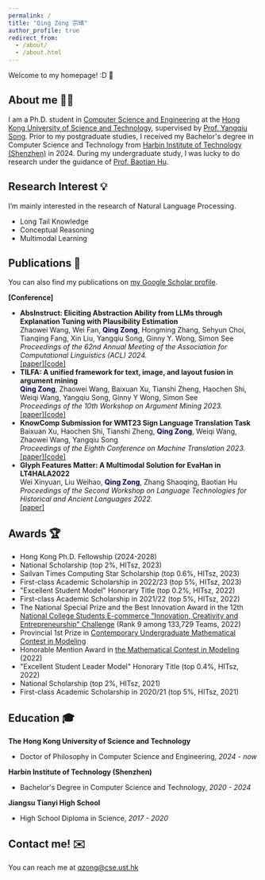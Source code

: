 ```yaml
---
permalink: /
title: "Qing Zong 宗晴"
author_profile: true
redirect_from: 
  - /about/
  - /about.html
---
```


Welcome to my homepage! :D 🥂

About me 👩‍🎓
------
I am a Ph.D. student in [Computer Science and Engineering](https://cse.hkust.edu.hk/) at the [Hong Kong University of Science and Technology](https://hkust.edu.hk/), supervised by [Prof. Yangqiu Song](https://www.cse.ust.hk/~yqsong/). Prior to my postgraduate studies, I received my Bachelor's degree in Computer Science and Technology from [Harbin Institute of Technology \(Shenzhen\)](http://en.hitsz.edu.cn/) in 2024. During my undergraduate study, I was lucky to do research under the guidance of [Prof. Baotian Hu](https://scholar.google.com/citations?user=5NiJ1VoAAAAJ).


Research Interest 💡
------
I’m mainly interested in the research of Natural Language Processing.

- Long Tail Knowledge
- Conceptual Reasoning
- Multimodal Learning

Publications 📝
------
You can also find my publications on [my Google Scholar profile](https://scholar.google.com/citations?user=xclID-4AAAAJ&hl=en&oi=ao).

**[Conference]**

- **AbsInstruct: Eliciting Abstraction Ability from LLMs through Explanation Tuning with Plausibility Estimation**
  <br>Zhaowei Wang, Wei Fan, **<font color="#000066">Qing Zong</font>**, Hongming Zhang, Sehyun Choi, Tianqing Fang, Xin Liu, Yangqiu Song, Ginny Y. Wong, Simon See
  <br>*Proceedings of the 62nd Annual Meeting of the Association for Computational Linguistics (ACL) 2024.*
  <br>[[paper]](https://arxiv.org/abs/2402.10646)[[code]](https://github.com/HKUST-KnowComp/AbsInstruct)
- **TILFA: A unified framework for text, image, and layout fusion in argument mining**
  <br>**<font color="#000066">Qing Zong</font>**, Zhaowei Wang, Baixuan Xu, Tianshi Zheng, Haochen Shi, Weiqi Wang, Yangqiu Song, Ginny Y Wong, Simon See
  <br>*Proceedings of the 10th Workshop on Argument Mining 2023.*
  <br>[[paper]](https://arxiv.org/abs/2310.05210)[[code]](https://github.com/HKUST-KnowComp/TILFA)
- **KnowComp Submission for WMT23 Sign Language Translation Task**
  <br>Baixuan Xu, Haochen Shi, Tianshi Zheng, **<font color="#000066">Qing Zong</font>**, Weiqi Wang, Zhaowei Wang, Yangqiu Song
  <br>*Proceedings of the Eighth Conference on Machine Translation 2023.*
  <br>[[paper]](https://aclanthology.org/2023.wmt-1.36/)[[code]](https://github.com/HKUST-KnowComp/SLT)
- **Glyph Features Matter: A Multimodal Solution for EvaHan in LT4HALA2022**
   <br>Wei Xinyuan, Liu Weihao, **<font color="#000066">Qing Zong</font>**, Zhang Shaoqing, Baotian Hu
  <br>*Proceedings of the Second Workshop on Language Technologies for Historical and Ancient Languages 2022.*
  <br>[[paper]](https://aclanthology.org/2022.lt4hala-1.28/)

  
Awards 🏆
------
- Hong Kong Ph.D. Fellowship \(2024-2028\)
- National Scholarship \(top 2%, HITsz, 2023\)
- Sailvan Times Computing Star Scholarship \(top 0.6%, HITsz, 2023\)
- First-class Academic Scholarship in 2022/23 \(top 5%, HITsz, 2023\)
- "Excellent Student Model" Honorary Title \(top 0.2%, HITsz, 2022\)
- First-class Academic Scholarship in 2021/22 \(top 5%, HITsz, 2022\)
- The National Special Prize and the Best Innovation Award in the 12th [National College Students E-commerce "Innovation, Creativity and Entrepreneurship" Challenge](http://www.3chuang.net/) \(Rank 9 among 133,729 Teams, 2022\)
- Provincial 1st Prize in [Contemporary Undergraduate Mathematical Contest in Modeling](http://en.mcm.edu.cn/) 
- Honorable Mention Award in [the Mathematical Contest in Modeling](https://www.comap.com/contests/mcm-icm) \(2022\)
- "Excellent Student Leader Model" Honorary Title \(top 0.4%, HITsz, 2022\)
- National Scholarship \(top 2%, HITsz, 2021\)
- First-class Academic Scholarship in 2020/21 \(top 5%, HITsz, 2021\)


Education 🎓
------

**The Hong Kong University of Science and Technology**
  - Doctor of Philosophy in Computer Science and Engineering, *2024 - now*

**Harbin Institute of Technology \(Shenzhen\)**
  - Bachelor's Degree in Computer Science and Technology, *2020 - 2024*

**Jiangsu Tianyi High School**
  - High School Diploma in Science, *2017 - 2020*

Contact me! ✉️
------

You can reach me at qzong@cse.ust.hk
